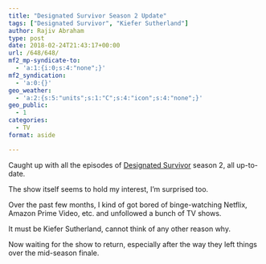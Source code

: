 ```yaml
---
title: "Designated Survivor Season 2 Update"
tags: ["Designated Survivor", "Kiefer Sutherland"]
author: Rajiv Abraham
type: post
date: 2018-02-24T21:43:17+00:00
url: /648/648/
mf2_mp-syndicate-to:
  - 'a:1:{i:0;s:4:"none";}'
mf2_syndication:
  - 'a:0:{}'
geo_weather:
  - 'a:2:{s:5:"units";s:1:"C";s:4:"icon";s:4:"none";}'
geo_public:
  - 1
categories:
  - TV
format: aside

---
```

<p style="text-align: left;">
  Caught up with all the episodes of <a href="https://www.imdb.com/title/tt5296406/" target="_blank" rel="noopener">Designated Survivor</a> season 2, all up-to-date.
</p>

<p style="text-align: left;">
  The show itself seems to hold my interest, I&#8217;m surprised too.
</p>

<p style="text-align: left;">
  Over the past few months, I kind of got bored of binge-watching Netflix, Amazon Prime Video, etc. and unfollowed a bunch of TV shows.
</p>

<p style="text-align: left;">
  It must be Kiefer Sutherland, cannot think of any other reason why.
</p>

<p style="text-align: left;">
  Now waiting for the show to return, especially after the way they left things over the mid-season finale.
</p>